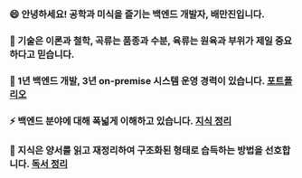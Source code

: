 ### 😄  안녕하세요! 공학과 미식을 즐기는 백엔드 개발자, 배만진입니다.
### 🌱  기술은 이론과 철학, 곡류는 품종과 수분, 육류는 원육과 부위가 제일 중요하다고 믿습니다.
### 👯  1년 백엔드 개발, 3년 on-premise 시스템 운영 경력이 있습니다. [포트폴리오](https://gentlyportfolio.netlify.app/)
### ⚡  백엔드 분야에 대해 폭넓게 이해하고 있습니다. [지식 정리](https://studynote.oopy.io/)
### 🌱  지식은 양서를 읽고 재정리하여 구조화된 형태로 습득하는 방법을 선호합니다. [독서 정리](https://studynote.oopy.io/books/)
